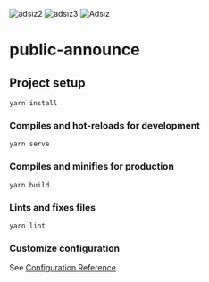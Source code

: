 ![adsız2](https://user-images.githubusercontent.com/57963926/132344965-ae9bbcfa-9782-423e-8b6c-63fd342d7722.png)
![adsız3](https://user-images.githubusercontent.com/57963926/132344968-32d0c69f-7e79-4853-870f-36da9371e916.png)
![Adsız](https://user-images.githubusercontent.com/57963926/132344975-09e4e103-5520-449e-85d6-bfb741bf707b.png)
# public-announce

## Project setup
```
yarn install
```

### Compiles and hot-reloads for development
```
yarn serve
```

### Compiles and minifies for production
```
yarn build
```

### Lints and fixes files
```
yarn lint
```

### Customize configuration
See [Configuration Reference](https://cli.vuejs.org/config/).
